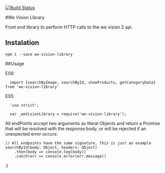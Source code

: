 [![Build Status](https://travis-ci.org/WideEyesTech/we-vision-library.svg?branch=master)](https://travis-ci.org/WideEyesTech/we-vision-library)

#We Vision Library

Front end library to perform HTTP calls to the we vision 2 api.

## Instalation
`npm i --save we-vision-library`


##Usage

ES6:

```
  import {searchByImage, searchById, showProducts, getCategoryData} from 'we-vision-library'
```

ES5:

```
  'use strict';

  var _weVisionLibrary = require('we-vision-library');
```

All endPoints accept two arguments as literal Objects and return a Promise that will be resolved with the response body, or will be rejected if an unexpected error occurs:

```
// All endpoints have the same signature, this is just an example
searchById(body: Object, headers: Object)
	.then(body => console.log(body))
	.catch(err => console.error(err.message))
```

:)
